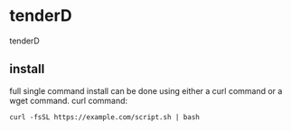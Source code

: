 # tenderD
tenderD


## install
full single command install can be done using either a curl command or a wget command. 
curl command:

`curl -fsSL https://example.com/script.sh | bash`

